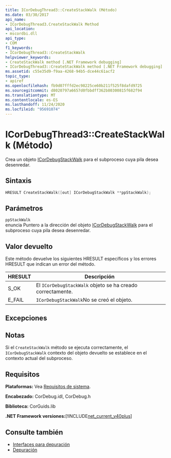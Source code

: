 ```yaml
---
title: ICorDebugThread3::CreateStackWalk (Método)
ms.date: 03/30/2017
api_name:
- ICorDebugThread3.CreateStackWalk Method
api_location:
- mscordbi.dll
api_type:
- COM
f1_keywords:
- ICorDebugThread3::CreateStackWalk
helpviewer_keywords:
- CreateStackWalk method [.NET Framework debugging]
- ICorDebugThread3::CreateStackWalk method [.NET Framework debugging]
ms.assetid: c55e35d9-f9aa-4268-94b5-dce44c61acf2
topic_type:
- apiref
ms.openlocfilehash: fb9d07fffd2ec98225ce60b211f525f8dafd9725
ms.sourcegitcommit: d8020797a6657d0fbbdff362b80300815f682f94
ms.translationtype: MT
ms.contentlocale: es-ES
ms.lasthandoff: 11/24/2020
ms.locfileid: "95691074"
---
```

# <a name="icordebugthread3createstackwalk-method"></a>ICorDebugThread3::CreateStackWalk (Método)

Crea un objeto [ICorDebugStackWalk](icordebugstackwalk-interface.md) para el subproceso cuya pila desea desenredar.  
  
## <a name="syntax"></a>Sintaxis  
  
```cpp  
HRESULT CreateStackWalk([out] ICorDebugStackWalk **ppStackWalk);  
```  
  
## <a name="parameters"></a>Parámetros  

 `ppStackWalk`  
 enuncia Puntero a la dirección del objeto [ICorDebugStackWalk](icordebugstackwalk-interface.md) para el subproceso cuya pila desea desenredar.  
  
## <a name="return-value"></a>Valor devuelto  

 Este método devuelve los siguientes HRESULT específicos y los errores HRESULT que indican un error del método.  
  
|HRESULT|Descripción|  
|-------------|-----------------|  
|S_OK|El `ICorDebugStackWalk` objeto se ha creado correctamente.|  
|E_FAIL|`ICorDebugStackWalk`No se creó el objeto.|  
  
## <a name="exceptions"></a>Excepciones  
  
## <a name="remarks"></a>Notas  

 Si el `CreateStackWalk` método se ejecuta correctamente, el `ICorDebugStackWalk` contexto del objeto devuelto se establece en el contexto actual del subproceso.  
  
## <a name="requirements"></a>Requisitos  

 **Plataformas:** Vea [Requisitos de sistema](../../get-started/system-requirements.md).  
  
 **Encabezado:** CorDebug.idl, CorDebug.h  
  
 **Biblioteca:** CorGuids.lib  
  
 **.NET Framework versiones:**[!INCLUDE[net_current_v40plus](../../../../includes/net-current-v40plus-md.md)]  
  
## <a name="see-also"></a>Consulte también

- [Interfaces para depuración](debugging-interfaces.md)
- [Depuración](index.md)
